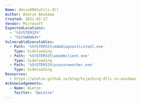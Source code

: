```yaml
---
Name: dmiso8601utils.dll
Author: Wietze Beukema
Created: 2021-02-27
Vendor: Microsoft
ExpectedLocations:
  - "%SYSTEM32%"
  - "%SYSWOW64%"
VulnerableExecutables:
  - Path: '%SYSTEM32%\mdmdiagnosticstool.exe'
    Type: Sideloading
  - Path: '%SYSTEM32%\omadmclient.exe'
    Type: Sideloading
  - Path: '%SYSTEM32%\usocoreworker.exe'
    Type: Sideloading
Resources:
  - https://wietze.github.io/blog/hijacking-dlls-in-windows
Acknowledgements:
  - Name: Wietze
    Twitter: "@wietze"
---
```


